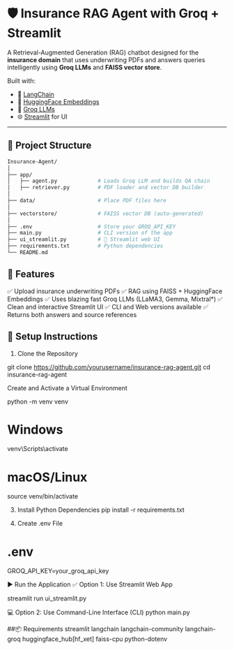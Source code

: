 # 🛡️ Insurance RAG Agent with Groq + Streamlit

A Retrieval-Augmented Generation (RAG) chatbot designed for the **insurance domain** that uses underwriting PDFs and answers queries intelligently using **Groq LLMs** and **FAISS vector store**.

Built with:
- 🔗 [LangChain](https://www.langchain.com/)
- 🤗 [HuggingFace Embeddings](https://huggingface.co/)
- 🧠 [Groq LLMs](https://console.groq.com/)
- 🌐 [Streamlit](https://streamlit.io/) for UI

---

## 📂 Project Structure

```bash
Insurance-Agent/
│
├── app/
│   ├── agent.py             # Loads Groq LLM and builds QA chain
│   ├── retriever.py         # PDF loader and vector DB builder
│
├── data/                    # Place PDF files here
│
├── vectorstore/             # FAISS vector DB (auto-generated)
│
├── .env                     # Store your GROQ_API_KEY
├── main.py                  # CLI version of the app
├── ui_streamlit.py          # 📱 Streamlit web UI
├── requirements.txt         # Python dependencies
└── README.md
```


## 🚀 Features
✅ Upload insurance underwriting PDFs
✅ RAG using FAISS + HuggingFace Embeddings
✅ Uses blazing fast Groq LLMs (LLaMA3, Gemma, Mixtral*)
✅ Clean and interactive Streamlit UI
✅ CLI and Web versions available
✅ Returns both answers and source references

## 🔧 Setup Instructions
1. Clone the Repository

git clone https://github.com/yourusername/insurance-rag-agent.git
cd insurance-rag-agent

 Create and Activate a Virtual Environment

python -m venv venv
# Windows
venv\Scripts\activate
# macOS/Linux
source venv/bin/activate

3. Install Python Dependencies
pip install -r requirements.txt

4. Create .env File
# .env
GROQ_API_KEY=your_groq_api_key

▶️ Run the Application
✅ Option 1: Use Streamlit Web App

streamlit run ui_streamlit.py

💻 Option 2: Use Command-Line Interface (CLI)
python main.py

##📦 Requirements
streamlit
langchain
langchain-community
langchain-groq
huggingface_hub[hf_xet]
faiss-cpu
python-dotenv

